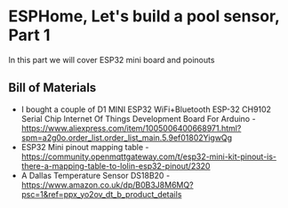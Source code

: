 # ESPHome, Let's build a pool sensor, Part 1

In this part we will cover ESP32 mini board and poinouts

## Bill of Materials

- I bought a couple of D1 MINI ESP32 WiFi+Bluetooth ESP-32 CH9102 Serial Chip Internet Of Things Development Board For Arduino - https://www.aliexpress.com/item/1005006400668971.html?spm=a2g0o.order_list.order_list_main.5.9ef01802YigwQg
- ESP32 Mini pinout mapping table - https://community.openmqttgateway.com/t/esp32-mini-kit-pinout-is-there-a-mapping-table-to-lolin-esp32-pinout/2320
- A Dallas Temperature Sensor DS18B20 - https://www.amazon.co.uk/dp/B0B3J8M6MQ?psc=1&ref=ppx_yo2ov_dt_b_product_details 

